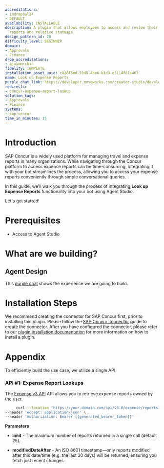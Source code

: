 ```yaml
---
accreditations:
- indrapaul24
- DEFAULT
availability: INSTALLABLE
description: A plugin that allows employees to access and review their own expense
  reports and relative statuses.
design_pattern_id: 28
difficulty_level: BEGINNER
domain:
- Approvals
- Finance
drop_accreditations:
- ajaymerchia
fidelity: TEMPLATE
installation_asset_uuid: c828f6ed-53d5-4be6-b1d3-e3114f81a467
name: Look up Expense Reports
purple_chat_link: https://developer.moveworks.com/creator-studio/developer-tools/purple-chat?conversation=%7B%22startTimestamp%22%3A%2211%3A43+AM%22%2C%22messages%22%3A%5B%7B%22parts%22%3A%5B%7B%22richText%22%3A%22Show+me+my+expense+reports%22%7D%5D%2C%22role%22%3A%22user%22%7D%2C%7B%22parts%22%3A%5B%7B%22reasoningSteps%22%3A%5B%7B%22richText%22%3A%22Running+Creator+Studio+plugin+to+retrieve+Expense+Reports+from+Concur%22%2C%22status%22%3A%22success%22%7D%5D%7D%2C%7B%22richText%22%3A%22You+have+two+expense+reports%3A%22%7D%2C%7B%22richText%22%3A%22%3Cb%3ENew+test+report%3C%2Fb%3E%3Cbr%3ESubmitted+%26+Pending+Approval%3Cbr%3E%3Cb%3ETotal+Claimed+Amount%3A%3C%2Fb%3E+%2460.00%3Cbr%3EStatus%3A+%3Ci%3ECurrently+not+paid%3C%2Fi%3E%22%7D%2C%7B%22citations%22%3A%5B%7B%22citationTitle%22%3A%22View+in+SAP+Concur%22%2C%22connectorName%22%3A%22sap-concur%22%7D%5D%7D%2C%7B%22richText%22%3A%22%3Cb%3EInternet+Reimbursement%3C%2Fb%3E%3Cbr%3ENot+submitted%3Cbr%3E%3Cb%3ETotal+Claimed+Amount%3A%3C%2Fb%3E+%2425.00%3Cbr%3EStatus%3A+%3Ci%3ENot+paid%3C%2Fi%3E%22%7D%2C%7B%22citations%22%3A%5B%7B%22citationTitle%22%3A%22View+in+SAP+Concur%22%2C%22connectorName%22%3A%22sap-concur%22%7D%5D%7D%5D%2C%22role%22%3A%22assistant%22%7D%5D%7D
redirects:
- concur-expense-report-lookup
solution_tags:
- Approvals
- Finance
systems:
- sap-concur
time_in_minutes: 15
---
```


# Introduction

SAP Concur is a widely used platform for managing travel and expense reports in many organizations. While navigating through the Concur platform to access expense reports can be time-consuming, integrating it with your bot streamlines the process, allowing you to access your expense reports conveniently through simple conversational queries.

In this guide, we'll walk you through the process of integrating **Look up Expense Reports** functionality into your bot using Agent Studio.

Let's get started!

# Prerequisites

- Access to Agent Studio

# What are we building?

## Agent Design

This [purple chat](https://developer.moveworks.com/creator-studio/developer-tools/purple-chat/?conversation=%7B%22startTimestamp%22%3A%2211%3A43+AM%22%2C%22messages%22%3A%5B%7B%22parts%22%3A%5B%7B%22richText%22%3A%22Show+me+my+expense+reports%22%7D%5D%2C%22role%22%3A%22user%22%7D%2C%7B%22parts%22%3A%5B%7B%22reasoningSteps%22%3A%5B%7B%22richText%22%3A%22Running+Creator+Studio+plugin+to+retrieve+Expense+Reports+from+Concur%22%2C%22status%22%3A%22success%22%7D%5D%7D%2C%7B%22richText%22%3A%22You+have+two+expense+reports%3A%22%7D%2C%7B%22richText%22%3A%22%3Cb%3ENew+test+report%3C%2Fb%3E%3Cbr%3ESubmitted+%26+Pending+Approval%3Cbr%3E%3Cb%3ETotal+Claimed+Amount%3A%3C%2Fb%3E+%2460.00%3Cbr%3EStatus%3A+%3Ci%3ECurrently+not+paid%3C%2Fi%3E%22%7D%2C%7B%22citations%22%3A%5B%7B%22citationTitle%22%3A%22View+in+SAP+Concur%22%2C%22connectorName%22%3A%22sap-concur%22%7D%5D%7D%2C%7B%22richText%22%3A%22%3Cb%3EInternet+Reimbursement%3C%2Fb%3E%3Cbr%3ENot+submitted%3Cbr%3E%3Cb%3ETotal+Claimed+Amount%3A%3C%2Fb%3E+%2425.00%3Cbr%3EStatus%3A+%3Ci%3ENot+paid%3C%2Fi%3E%22%7D%2C%7B%22citations%22%3A%5B%7B%22citationTitle%22%3A%22View+in+SAP+Concur%22%2C%22connectorName%22%3A%22sap-concur%22%7D%5D%7D%5D%2C%22role%22%3A%22assistant%22%7D%5D%7D) shows the experience we are going to build. 

# Installation Steps

We recommend creating the connector for SAP Concur first, prior to installing this plugin. Please follow the [SAP Concur connector](https://developer.moveworks.com/creator-studio/resources/connector?id=sap-concur) guide to create the connector. After you have configured the connector, please refer to our [plugin installation documentation](https://help.moveworks.com/docs/ai-agent-marketplace-installation) for more information on how to install a plugin.

# Appendix

To efficiently build the use case, we utilize a single API.

### API #1: Expense Report Lookups

The [Expense v3 API](https://developer.concur.com/api-reference/expense/expense-report/v3.reports.html) API allows you to retrieve expense reports owned by the user.
 ```bash
      curl --location 'https://your.domain.com/api/v3.0/expense/reports?user={{user_email_address}}&limit=25&modifiedDateAfter=<last_30_days>' \
 --header 'Accept: application/json' \
 --header 'Authorization: Bearer {{generated_bearer_token}}'
 ```

**Parameters**

- **limit** - The maximum number of reports returned in a single call (default 25).

- **modifiedDateAfter** - An ISO 8601 timestamp—only reports modified after this date/time (e.g. the last 30 days) will be returned, ensuring you fetch just recent changes.
